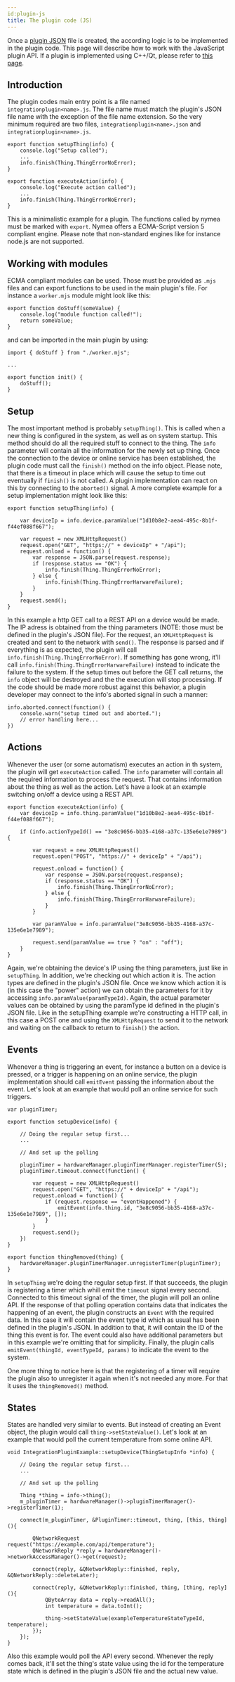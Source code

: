 ```yaml
---
id:plugin-js
title: The plugin code (JS)
---
```


Once a [plugin JSON](plugin-json) file is created, the according logic is to be implemented in the plugin code. This page will describe how to work with the JavaScript plugin API. If a plugin is implemented using C++/Qt, please refer to [this page](plugin-cpp).


## Introduction

The plugin codes main entry point is a file named `integrationplugin<name>.js`. The file name must match the plugin's JSON file name with the exception of the file name extension. So the very minimum required are two files, `integrationplugin<name>.json` and `integrationplugin<name>.js`.


    export function setupThing(info) {
        console.log("Setup called");
        ...
        info.finish(Thing.ThingErrorNoError);
    }

    export function executeAction(info) {
        console.log("Execute action called");
        ...
        info.finish(Thing.ThingErrorNoError);
    }


This is a minimalistic example for a plugin. The functions called by nymea must be marked with `export`. Nymea offers a ECMA-Script version 5 compliant engine. Please note that non-standard engines like for instance node.js are not supported.

## Working with modules

ECMA compliant modules can be used. Those must be provided as `.mjs` files and can export functions to be used in the main plugin's file. For instance a `worker.mjs` module might look like this:

    export function doStuff(someValue) {
        console.log("module function called!");
        return someValue;
    }

and can be imported in the main plugin by using:

    import { doStuff } from "./worker.mjs";
    
    ...
    
    export function init() {
        doStuff();
    }


## Setup

The most important method is probably `setupThing()`. This is called when a new thing is configured in the system, as well as on system startup. This method should do all the required stuff to connect to the thing. The `info` parameter will contain all the information for the newly set up thing. Once the connection to the device or online service has been established, the plugin code must call the `finish()` method on the info object. Please note, that there is a timeout in place which will cause the setup to time out eventually if `finish()` is not called. A plugin implementation can react on this by connecting to the `aborted()` signal. A more complete example for a setup implementation might look like this:


    export function setupThing(info) {
        
        var deviceIp = info.device.paramValue("1d10b8e2-aea4-495c-8b1f-f44ef088f667");
        
        var request = new XMLHttpRequest()
        request.open("GET", "https://" + deviceIp" + "/api");
        request.onload = function() {
            var response = JSON.parse(request.response);
            if (response.status == "OK") {
                info.finish(Thing.ThingErrorNoError);
            } else {
                info.finish(Thing.ThingErrorHarwareFailure);
            }
        }
        request.send();
    }
    
In this example a http GET call to a REST API on a device would be made. The IP adress is obtained from the thing parameters (NOTE: those must be defined in the plugin's JSON file). For the request, an `XMLHttpRequest` is created and sent to the network with `send()`. The response is parsed and if everything is as expected, the plugin will call `info.finish(Thing.ThingErrorNoError)`. If something has gone wrong, it'll call `info.finish(Thing.ThingErrorHarwareFailure)` instead to indicate the failure to the system. If the setup times out before the GET call returns, the `info` object will be destroyed and the the execution will stop processing. If the code should be made more robust against this behavior, a plugin developer may connect to the info's aborted signal in such a manner:

    info.aborted.connect(function() {
        console.warn("setup timed out and aborted.");
        // error handling here...
    })

## Actions

Whenever the user (or some automatism) executes an action in th system, the plugin will get `executeAction` called. The `info` parameter will contain all the required information to process the request. That contains information about the thing as well as the action. Let's have a look at an example switching on/off a device using a REST API.

    export function executeAction(info) {
        var deviceIp = info.thing.paramValue("1d10b8e2-aea4-495c-8b1f-f44ef088f667");

        if (info.actionTypeId() == "3e8c9056-bb35-4168-a37c-135e6e1e7989") {

            var request = new XMLHttpRequest()
            request.open("POST", "https://" + deviceIp" + "/api");
            
            request.onload = function() {
                var response = JSON.parse(request.response);
                if (response.status == "OK") {
                    info.finish(Thing.ThingErrorNoError);
                } else {
                    info.finish(Thing.ThingErrorHarwareFailure);
                }
            }

            var paramValue = info.paramValue("3e8c9056-bb35-4168-a37c-135e6e1e7989");
            
            request.send(paramValue == true ? "on" : "off");
        }
    }

Again, we're obtaining the device's IP using the thing parameters, just like in `setupThing`. In addition, we're checking out which action it is. The action types are defined in the plugin's JSON file. Once we know which action it is (in this case the "power" action) we can obtain the parameters for it by accessing `info.paramValue(paramTypeId)`. Again, the actual parameter values can be obtained by using the paramType id defined in the plugin's JSON file. Like in the setupThing example we're constructing a HTTP call, in this case a POST one and using the `XMLHttpRequest` to send it to the network and waiting on the callback to return to `finish()` the action.

## Events

Whenever a thing is triggering an event, for instance a button on a device is pressed, or a trigger is happening on an online service, the plugin implementation should call `emitEvent` passing the information about the event. Let's look at an example that would poll an online service for such triggers.

    var pluginTimer;
    
    export function setupDevice(info) {

        // Doing the regular setup first...
        ...
        
        // And set up the polling
        
        pluginTimer = hardwareManager.pluginTimerManager.registerTimer(5);
        pluginTimer.timeout.connect(function() {
        
            var request = new XMLHttpRequest()
            request.open("GET", "https://" + deviceIp" + "/api");
            request.onload = function() {
                if (request.response == "eventHappened") {
                    emitEvent(info.thing.id, "3e8c9056-bb35-4168-a37c-135e6e1e7989", []);
                }
            }
            request.send();
        })
    }

    export function thingRemoved(thing) {
        hardwareManager.pluginTimerManager.unregisterTimer(pluginTimer);
    }
    
In `setupThing` we're doing the regular setup first. If that succeeds, the plugin is registering a timer which whill emit the `timeout` signal every second. Connected to this timeout signal of the timer, the plugin will poll an online API. If the response of that polling operation contains data that indicates the happening of an event, the plugin constructs an `Event` with the required data. In this case it will contain the event type id which as usual has been defined in the plugin's JSON. In addition to that, it will contain the ID of the thing this event is for. The event could also have additional parameters but in this example we're omitting that for simplicity. Finally, the plugin calls `emitEvent(thingId, eventTypeId, params)` to indicate the event to the system.

One more thing to notice here is that the registering of a timer will require the plugin also to unregister it again when it's not needed any more. For that it uses the `thingRemoved()` method.

## States

States are handled very similar to events. But instead of creating an Event object, the plugin would call `thing->setStateValue()`. Let's look at an example that would poll the current temperature from some online API.

    void IntegrationPluginExample::setupDevice(ThingSetupInfo *info) {

        // Doing the regular setup first...
        ...
        
        // And set up the polling
        
        Thing *thing = info->thing();
        m_pluginTimer = hardwareManager()->pluginTimerManager()->registerTimer(1);
        
        connect(m_pluginTimer, &PluginTimer::timeout, thing, [this, thing](){
            
            QNetworkRequest request("https://example.com/api/temperature");
            QNetworkReply *reply = hardwareManager()->networkAccessManager()->get(request);
            
            connect(reply, &QNetworkReply::finished, reply, &QNetworkReply::deleteLater);

            connect(reply, &QNetworkReply::finished, thing, [thing, reply](){
                QByteArray data = reply->readAll();
                int temperature = data.toInt();
                
                thing->setStateValue(exampleTemperatureStateTypeId, temperature);
            });
        });
    }

Also this example would poll the API every second. Whenever the reply comes back, it'll set the thing's state value using the id for the temperature state which is defined in the plugin's JSON file and the actual new value.

